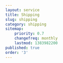 ```yaml
---
layout: service
title: Shipping
slug: shipping
category: shipping
sitemap:
    priority: 0.7
    changefreq: monthly
    lastmod: 1383982200
published: true
order: '3'
---
```

